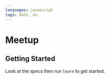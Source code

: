 ```yaml
---
languages: javascript
tags: date, oo
---
```


# Meetup
## Getting Started

Look at the specs then run `learn` to get started.
